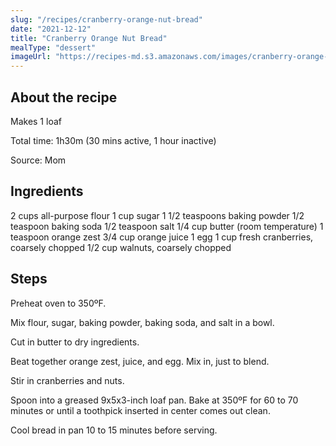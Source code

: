 ```yaml
---
slug: "/recipes/cranberry-orange-nut-bread"
date: "2021-12-12"
title: "Cranberry Orange Nut Bread"
mealType: "dessert"
imageUrl: "https://recipes-md.s3.amazonaws.com/images/cranberry-orange-nut-bread.jpeg"
---
```


## About the recipe

Makes 1 loaf

Total time: 1h30m (30 mins active, 1 hour inactive)

Source: Mom

## Ingredients

2 cups all-purpose flour
1 cup sugar
1 1/2 teaspoons baking powder
1/2 teaspoon baking soda
1/2 teaspoon salt
1/4 cup butter (room temperature)
1 teaspoon orange zest
3/4 cup orange juice
1 egg
1 cup fresh cranberries, coarsely chopped
1/2 cup walnuts, coarsely chopped

## Steps

Preheat oven to 350ºF.

Mix flour, sugar, baking powder, baking soda, and salt in a bowl.

Cut in butter to dry ingredients.

Beat together orange zest, juice, and egg. Mix in, just to blend.

Stir in cranberries and nuts.

Spoon into a greased 9x5x3-inch loaf pan. Bake at 350ºF for 60 to 70 minutes or until a toothpick inserted in center comes out clean.

Cool bread in pan 10 to 15 minutes before serving.
